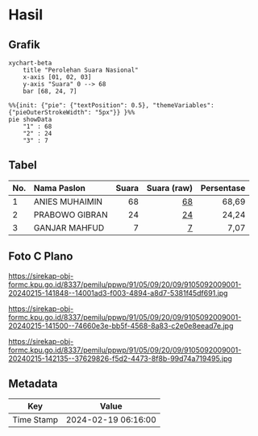 # Hasil

## Grafik

```mermaid
xychart-beta
    title "Perolehan Suara Nasional"
    x-axis [01, 02, 03]
    y-axis "Suara" 0 --> 68
    bar [68, 24, 7]
```

```mermaid
%%{init: {"pie": {"textPosition": 0.5}, "themeVariables": {"pieOuterStrokeWidth": "5px"}} }%%
pie showData
    "1" : 68
    "2" : 24
    "3" : 7
```

## Tabel

| No. | Nama Paslon    | Suara | Suara (raw) | Persentase |
|:--- |:-------------- | -----:| -----------:| ----------:|
| 1   | ANIES MUHAIMIN | 68    | [68][p-1]   | 68,69      |
| 2   | PRABOWO GIBRAN | 24    | [24][p-2]   | 24,24      |
| 3   | GANJAR MAHFUD  | 7     | [7][p-3]    | 7,07       |


[p-1]: https://github.com/gigit-pemilu/pemilu-2024/blob/main/pilpres/hitung-suara/sub/91-papua/sub/05-kepulauan-yapen/sub/09-teluk-ampimoi/sub/2009-bareraif/sub/001-tps/sub/paslon-1.txt
[p-2]: https://github.com/gigit-pemilu/pemilu-2024/blob/main/pilpres/hitung-suara/sub/91-papua/sub/05-kepulauan-yapen/sub/09-teluk-ampimoi/sub/2009-bareraif/sub/001-tps/sub/paslon-2.txt
[p-3]: https://github.com/gigit-pemilu/pemilu-2024/blob/main/pilpres/hitung-suara/sub/91-papua/sub/05-kepulauan-yapen/sub/09-teluk-ampimoi/sub/2009-bareraif/sub/001-tps/sub/paslon-3.txt

## Foto C Plano

https://sirekap-obj-formc.kpu.go.id/8337/pemilu/ppwp/91/05/09/20/09/9105092009001-20240215-141848--14001ad3-f003-4894-a8d7-5381f45df691.jpg

https://sirekap-obj-formc.kpu.go.id/8337/pemilu/ppwp/91/05/09/20/09/9105092009001-20240215-141500--74660e3e-bb5f-4568-8a83-c2e0e8eead7e.jpg

https://sirekap-obj-formc.kpu.go.id/8337/pemilu/ppwp/91/05/09/20/09/9105092009001-20240215-142135--37629826-f5d2-4473-8f8b-99d74a719495.jpg


## Metadata

| Key        | Value               |
| ---------- | ------------------- |
| Time Stamp | 2024-02-19 06:16:00 |



